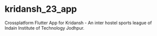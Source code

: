 # kridansh_23_app

Crossplatform Flutter App for Kridansh - An inter hostel sports league of Indain Institute of Technology Jodhpur. 
